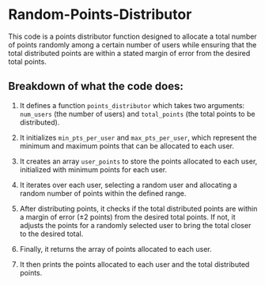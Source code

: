 # Random-Points-Distributor

This code is a points distributor function designed to allocate a total number of points randomly among a certain number of users while ensuring that the total distributed points are within a stated margin of error from the desired total points.

## Breakdown of what the code does:

1. It defines a function `points_distributor` which takes two arguments: `num_users` (the number of users) and `total_points` (the total points to be distributed).

2. It initializes `min_pts_per_user` and `max_pts_per_user`, which represent the minimum and maximum points that can be allocated to each user.

3. It creates an array `user_points` to store the points allocated to each user, initialized with minimum points for each user.

4. It iterates over each user, selecting a random user and allocating a random number of points within the defined range.

5. After distributing points, it checks if the total distributed points are within a margin of error (±2 points) from the desired total points. If not, it adjusts the points for a randomly selected user to bring the total closer to the desired total.

6. Finally, it returns the array of points allocated to each user.

7. It then prints the points allocated to each user and the total distributed points.

